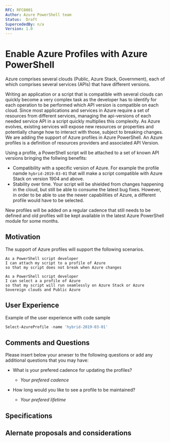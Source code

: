 ```yaml
---
RFC: RFC0001
Author: Azure PowerShell team
Status:  Draft
SupercededBy: n/a
Version: 1.0
---
```


# Enable Azure Profiles with Azure PowerShell

Azure comprises several clouds (Public, Azure Stack, Government), each of which comprises several services (APIs) that have different versions.

Writing an application or a script that is compatible with several clouds can quickly become a very complex task as the developer has to identify for each operation to be performed which API version is compatible on each cloud. Since most applications and services in Azure require a set of resources from different services, managing the api-versions of each needed service API in a script quickly multiplies this complexity.
As Azure evolves, existing services will expose new resources or properties and potentially change how to interact with those, subject to breaking changes. We are adding the support of Azure profiles in Azure PowerShell. An Azure profiles is a definition of resources providers and associated API Version.

Using a profile, a PowerShell script will be attached to a set of known API versions bringing the follwing benefits:

- Compatibility with a specific version of Azure. For example the profile namde `hybrid-2019-03-01`  that will make a script compatible with Azure Stack on version 1904 and above.
- Stability over time. Your script will be shielded from changes happening in the cloud, but still be able to consume the latest bug fixes. However, in order to be able to use the newer capabilities of Azure, a different profile would have to be selected.

New profiles will be added on a regular cadence that still needs to be defined and old profiles will be kept available in the latest Azure PowerShell module for some months.

## Motivation

The support of Azure profiles will support the following scenarios.

```code
As a PowerShell script developer
I can attach my script to a profile of Azure
so that my script does not break when Azure changes
```

```code
As a PowerShell script developer
I can select a a profile of Azure
so that my script will run seamlessly on Azure Stack or Azure Sovereign clouds and Public Azure
```

## User Experience

Example of the user experience with code sample

```PowerShell
Select-AzureProfile -name 'hybrid-2019-03-01'
```

## Comments and Questions

Please insert below your anwser to the following questions or add any additional questions that you may have:

- What is your prefered cadence for updating the profiles?

  - _Your prefered cadence_

- How long would you like to see a profile to be maintained?

  - _Your prefered lifetime_

## Specifications

## Alernate proposals and considerations
